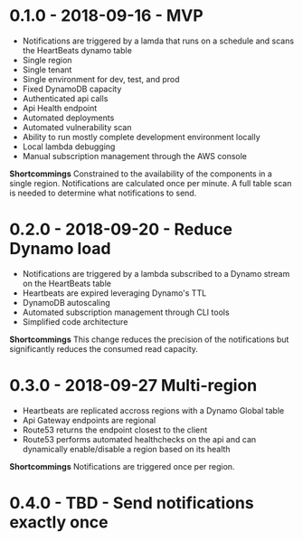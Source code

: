 # 0.1.0 - 2018-09-16 - MVP  
- Notifications are triggered by a lamda that runs on a schedule and scans the HeartBeats dynamo table  
- Single region  
- Single tenant  
- Single environment for dev, test, and prod
- Fixed DynamoDB capacity  
- Authenticated api calls  
- Api Health endpoint  
- Automated deployments  
- Automated vulnerability scan  
- Ability to run mostly complete development environment locally
- Local lambda debugging  
- Manual subscription management through the AWS console  

**Shortcommings** Constrained to the availability of the components in a single region. Notifications are calculated once per minute. A full table scan is needed to determine what notifications to send.  

# 0.2.0 - 2018-09-20 - Reduce Dynamo load  
- Notifications are triggered by a lambda subscribed to a Dynamo stream on the HeartBeats table  
- Heartbeats are expired leveraging Dynamo's TTL  
- DynamoDB autoscaling  
- Automated subscription management through CLI tools  
- Simplified code architecture  

**Shortcommings** This change reduces the precision of the notifications but significantly reduces the consumed read capacity.  

# 0.3.0 - 2018-09-27 Multi-region  
- Heartbeats are replicated accross regions with a Dynamo Global table  
- Api Gateway endpoints are regional  
- Route53 returns the endpoint closest to the client  
- Route53 performs automated healthchecks on the api and can dynamically enable/disable a region based on its health  

**Shortcommings** Notifications are triggered once per region.  

# 0.4.0 - TBD - Send notifications exactly once  

